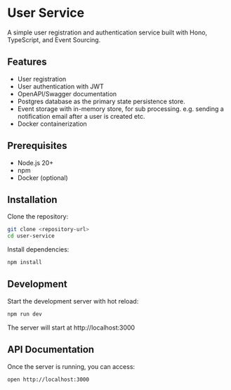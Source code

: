 # User Service

A simple user registration and authentication service built with Hono, TypeScript, and Event Sourcing.

## Features

- User registration
- User authentication with JWT
- OpenAPI/Swagger documentation
- Postgres database as the primary state persistence store.
- Event storage with in-memory store, for sub processing. e.g. sending a notification email after a user is created etc.
- Docker containerization

## Prerequisites

- Node.js 20+
- npm
- Docker (optional)

## Installation

Clone the repository:

```bash
git clone <repository-url>
cd user-service
```

Install dependencies:
```bash
npm install
```

## Development

Start the development server with hot reload:
```bash
npm run dev
```

The server will start at http://localhost:3000

## API Documentation

Once the server is running, you can access:

```
open http://localhost:3000
```

